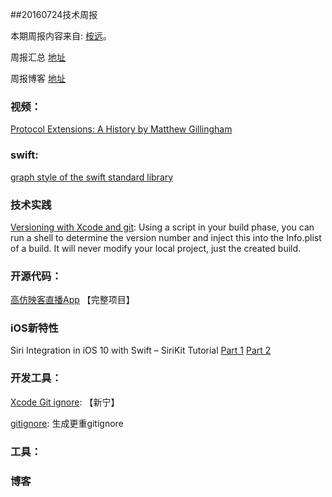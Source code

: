 
##20160724技术周报

本期周报内容来自: [桉远](https://github.com/AnYuan)。

周报汇总 [地址](https://github.com/BaiduHiDeviOS/iOS-Tech-Weekly)

周报博客 [地址](http://baiduhidevios.github.io/)


### 视频：

[Protocol Extensions: A History by Matthew Gillingham](https://realm.io/news/tryswift-matthew-gillingham-protocol-extensions-history/)


### swift:

[graph style of the swift standard library](https://gist.githubusercontent.com/natecook1000/5542f4e8e3706111837859c4e1cab16b/raw/dac5be7df5f88397ec6d7eed9d484f182db2fc74/Swift-3.0-Hierarchy.png)




### 技术实践

[Versioning with Xcode and git](https://fuller.li/posts/versioning-with-xcode-and-git/): Using a script in your build phase, you can run a shell to determine the version number and inject this into the Info.plist of a build. It will never modify your local project, just the created build.



### 开源代码：

[高仿映客直播App](https://github.com/GrayJIAXU/520Linkee) 【完整项目】

### iOS新特性

Siri Integration in iOS 10 with Swift – SiriKit Tutorial [Part 1](http://jamesonquave.com/blog/adding-siri-to-ios-10-apps-in-swift-tutorial/) [Part 2](http://jamesonquave.com/blog/sirikit-swift-3-resolutions-sirikit-tutorial-part-2/)





### 开发工具：

[Xcode Git ignore](https://github.com/github/gitignore/blob/master/Global/Xcode.gitignore): 【新宁】

[gitignore](https://www.gitignore.io/): 生成更重gitignore

### 工具：




### 博客
